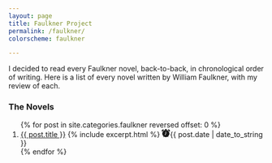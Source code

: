 ```yaml
---
layout: page
title: Faulkner Project
permalink: /faulkner/
colorscheme: faulkner

---
```


I decided to read every Faulkner novel, back-to-back, in chronological order of writing. Here is a list of every novel written by William Faulkner, with my review of each.

<section id="begin">
  <div id="home-page-recent">
    <h3 class="latest">The Novels</h3>
    <ol class="archive">
        {% for post in site.categories.faulkner reversed offset: 0   %}
          <li class="archive-item">
            <a href="{{ post.url }}"><span>{{ post.title }}</span></a>
         {% include excerpt.html %}
         <svg xmlns="http://www.w3.org/2000/svg" width="16" height="16" fill="currentColor" class="bi bi-alarm-fill" viewBox="0 0 16 16">
  <path d="M6 .5a.5.5 0 0 1 .5-.5h3a.5.5 0 0 1 0 1H9v1.07a7.001 7.001 0 0 1 3.274 12.474l.601.602a.5.5 0 0 1-.707.708l-.746-.746A6.97 6.97 0 0 1 8 16a6.97 6.97 0 0 1-3.422-.892l-.746.746a.5.5 0 0 1-.707-.708l.602-.602A7.001 7.001 0 0 1 7 2.07V1h-.5A.5.5 0 0 1 6 .5zm2.5 5a.5.5 0 0 0-1 0v3.362l-1.429 2.38a.5.5 0 1 0 .858.515l1.5-2.5A.5.5 0 0 0 8.5 9V5.5zM.86 5.387A2.5 2.5 0 1 1 4.387 1.86 8.035 8.035 0 0 0 .86 5.387zM11.613 1.86a2.5 2.5 0 1 1 3.527 3.527 8.035 8.035 0 0 0-3.527-3.527z"/>
</svg><time datetime="{{ post.date | date: "%Y-%m-%d" }}">{{ post.date | date_to_string }}</time>
          </li>
        {% endfor %}
    </ol>
  </div>
</section>
